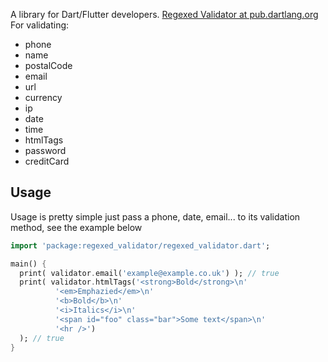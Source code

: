 A library for Dart/Flutter developers.
[Regexed Validator at pub.dartlang.org](https://pub.dartlang.org/packages/regexed_validator "Regexed Validator")
For validating:

- phone
- name
- postalCode
- email
- url
- currency
- ip
- date
- time
- htmlTags
- password
- creditCard

## Usage

Usage is pretty simple just pass a phone, date, email... to its validation method, see the example below

```dart
import 'package:regexed_validator/regexed_validator.dart';

main() {
  print( validator.email('example@example.co.uk') ); // true
  print( validator.htmlTags('<strong>Bold</strong>\n'
          '<em>Emphazied</em>\n'
          '<b>Bold</b>\n'
          '<i>Italics</i>\n'
          '<span id="foo" class="bar">Some text</span>\n'
          '<hr />')
  ); // true
}
```
